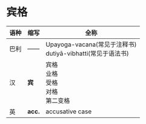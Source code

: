 # 宾格

|语种|缩写|全称|
|-|-|-|
|巴利|——|Upayoga-vacana\(常见于注释书\)<br>dutiyā-vibhatti\(常见于语法书\)|
|汉|**宾**|宾格<br>业格<br>受格<br>对格<br>第二变格|
|英|**acc.**|accusative case|